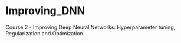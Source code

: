 # Improving_DNN
Course 2 - Improving Deep Neural Networks: Hyperparameter tuning, Regularization and Optimization
